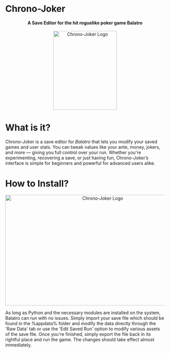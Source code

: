 # Chrono-Joker

<p align="center">
  <b>A Save Editor for the hit roguelike poker game Balatro</b><br><br>
  <img src="https://github.com/user-attachments/assets/82984856-91b9-40e0-ad33-bfbe1b85387e" height="250" width="200" alt="Chrono-Joker Logo" />
</p>

# What is it?

Chrono-Joker is a save editor for *Balatro* that lets you modify your saved games and user stats. You can tweak values like your ante, money, jokers, and more — giving you full control over your run. Whether you're experimenting, recovering a save, or just having fun, Chrono-Joker’s interface is simple for beginners and powerful for advanced users alike.

# How to Install?
<p align="center">
  <img src="https://github.com/user-attachments/assets/7b359c0a-b1b0-4144-a491-b7b3598d7048" height="350" width="600" alt="Chrono-Joker Logo" />
</p>
As long as Python and the necessary modules are installed on the system, Balatro can run with no issues. Simply import your save file which should be found in the %appdata% folder and modify the data directly through the 'Raw Data' tab or use the 'Edit Saved Run' option to modify various assets of the save file. Once you're finished, simply export the file back in its rightful place and run the game. The changes should
take effect almost immediately.
